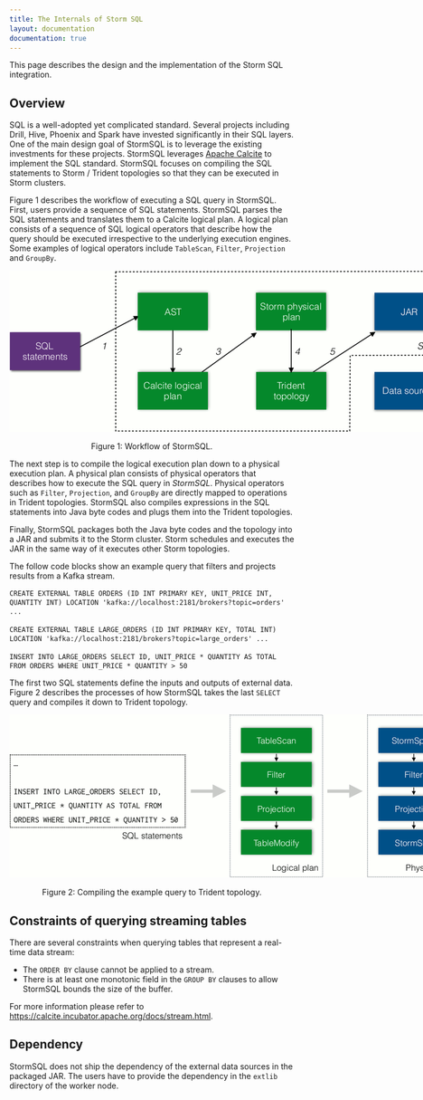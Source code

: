 ```yaml
---
title: The Internals of Storm SQL
layout: documentation
documentation: true
---
```


This page describes the design and the implementation of the Storm SQL integration.

## Overview

SQL is a well-adopted yet complicated standard. Several projects including Drill, Hive, Phoenix and Spark have invested significantly in their SQL layers. One of the main design goal of StormSQL is to leverage the existing investments for these projects. StormSQL leverages [Apache Calcite](///calcite.apache.org) to implement the SQL standard. StormSQL focuses on compiling the SQL statements to Storm / Trident topologies so that they can be executed in Storm clusters.

Figure 1 describes the workflow of executing a SQL query in StormSQL. First, users provide a sequence of SQL statements. StormSQL parses the SQL statements and translates them to a Calcite logical plan. A logical plan consists of a sequence of SQL logical operators that describe how the query should be executed irrespective to the underlying execution engines. Some examples of logical operators include `TableScan`, `Filter`, `Projection` and `GroupBy`.

<div align="center">
<img title="Workflow of StormSQL" src="images/storm-sql-internal-workflow.png" style="max-width: 80rem"/>

<p>Figure 1: Workflow of StormSQL.</p>
</div>

The next step is to compile the logical execution plan down to a physical execution plan. A physical plan consists of physical operators that describes how to execute the SQL query in *StormSQL*. Physical operators such as `Filter`, `Projection`, and `GroupBy` are directly mapped to operations in Trident topologies. StormSQL also compiles expressions in the SQL statements into Java byte codes and plugs them into the Trident topologies.

Finally, StormSQL packages both the Java byte codes and the topology into a JAR and submits it to the Storm cluster. Storm schedules and executes the JAR in the same way of it executes other Storm topologies.

The follow code blocks show an example query that filters and projects results from a Kafka stream.

```
CREATE EXTERNAL TABLE ORDERS (ID INT PRIMARY KEY, UNIT_PRICE INT, QUANTITY INT) LOCATION 'kafka://localhost:2181/brokers?topic=orders' ...

CREATE EXTERNAL TABLE LARGE_ORDERS (ID INT PRIMARY KEY, TOTAL INT) LOCATION 'kafka://localhost:2181/brokers?topic=large_orders' ...

INSERT INTO LARGE_ORDERS SELECT ID, UNIT_PRICE * QUANTITY AS TOTAL FROM ORDERS WHERE UNIT_PRICE * QUANTITY > 50
```

The first two SQL statements define the inputs and outputs of external data. Figure 2 describes the processes of how StormSQL takes the last `SELECT` query and compiles it down to Trident topology.

<div align="center">
<img title="Compiling the example query to Trident topology" src="images/storm-sql-internal-example.png" style="max-width: 80rem"/>

<p>Figure 2: Compiling the example query to Trident topology.</p>
</div>


## Constraints of querying streaming tables

There are several constraints when querying tables that represent a real-time data stream:

* The `ORDER BY` clause cannot be applied to a stream.
* There is at least one monotonic field in the `GROUP BY` clauses to allow StormSQL bounds the size of the buffer.

For more information please refer to https://calcite.incubator.apache.org/docs/stream.html.

## Dependency

StormSQL does not ship the dependency of the external data sources in the packaged JAR. The users have to provide the dependency in the `extlib` directory of the worker node.
